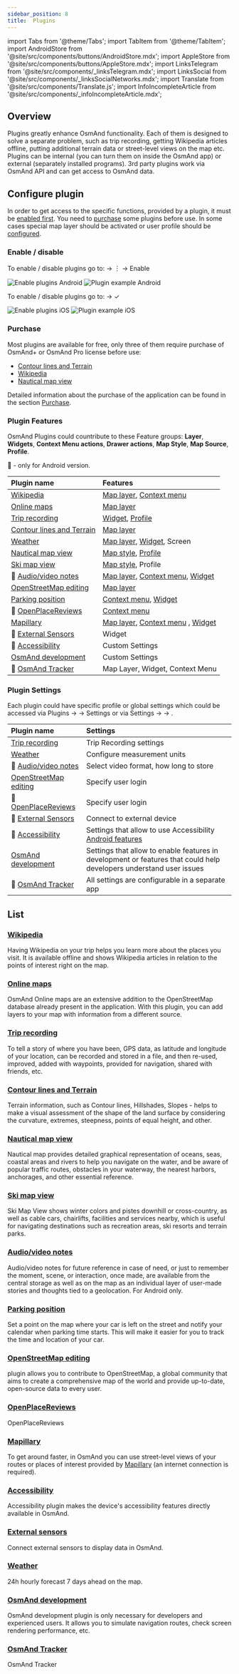 ```yaml
---
sidebar_position: 8
title:  Plugins
---
```


import Tabs from '@theme/Tabs';
import TabItem from '@theme/TabItem';
import AndroidStore from '@site/src/components/buttons/AndroidStore.mdx';
import AppleStore from '@site/src/components/buttons/AppleStore.mdx';
import LinksTelegram from '@site/src/components/_linksTelegram.mdx';
import LinksSocial from '@site/src/components/_linksSocialNetworks.mdx';
import Translate from '@site/src/components/Translate.js';
import InfoIncompleteArticle from '@site/src/components/_infoIncompleteArticle.mdx';

## Overview
Plugins greatly enhance OsmAnd functionality. Each of them is designed to solve a separate problem, such as trip recording, getting Wikipedia articles offline, putting additional terrain data or street-level views on the map etc.
Plugins can be internal (you can turn them on inside the OsmAnd app) or external (separately installed programs). 3rd party plugins work via OsmAnd API and can get access to OsmAnd data. 

## Configure plugin
In order to get access to the specific functions, provided by a plugin, it must be [enabled first](#enable--disable). You need to [purchase](#purchase) some plugins before use. In some cases special map layer should be activated or user profile should be [configured](#plugin-settings).

### Enable / disable

<Tabs groupId="operating-systems">

<TabItem value="android" label="Android">

To enable / disable plugins go to:
<Translate android="true" ids="android_button_seq"/> <Translate android="true" ids="shared_string_menu,plugin_settings"/> →  &#65049; → Enable

![Enable plugins Android](@site/static/img/settings/plugins_enable_android.png) ![Plugin example Android](@site/static/img/settings/plugin_example_android.png)

</TabItem>

<TabItem value="ios" label="iOS">

To enable / disable plugins go to:
<Translate ios="true" ids="ios_button_seq"/> <Translate ios="true" ids="menu,plugins"/> → &#10003;

![Enable plugins iOS](@site/static/img/settings/plugins_enable_ios.png) ![Plugin example iOS](@site/static/img/settings/plugin_example_ios.png)

</TabItem>

</Tabs>

### Purchase

Most plugins are available for free, only three of them require purchase of OsmAnd+ or OsmAnd Pro license before use: 
 - [Contour lines and Terrain](../plugins/contour-lines.md#overview) 
 - [Wikipedia](../plugins/wikipedia.md#overview)
 - [Nautical map view](../plugins/nautical-charts.md#overview)
   
Detailed information about the purchase of the application can be found in the section [Purchase](../purchases/).

### Plugin Features

OsmAnd Plugins could countribute to these Feature groups: **Layer**, **Widgets**, **Context Menu actions**, **Drawer actions**, **Map Style**, **Map Source**, **Profile**.

🤖 - only for Android version.

| Plugin name |Features |
|:------------|:-------|
| [Wikipedia](#wikipedia) | [Map layer](../plugins/wikipedia.md#download-wikipedia-packages), [Context menu](../plugins/wikipedia.md#wikipedia-languages) |
| [Online maps](#online-maps) |[Map layer](../plugins/online-map.md#configure-map-source) |
| [Trip recording](#trip-recording) | [Widget](../plugins/trip-recording.md#widgets), [Profile](../plugins/trip-recording.md#profile-settings) |
| [Contour lines and Terrain](#contour-lines-and-terrain) | [Map layer](../plugins/contour-lines.md#configure-map-view) |
| [Weather](../plugins/weather.md) | [Map layer](../plugins/weather.md#display-weather-on-the-map), [Widget](../plugins/weather#weather-widgets), Screen |
| [Nautical map view](#nautical-map-view) | [Map style](../plugins/nautical-charts.md#nautical-map-style), [Profile](../plugins/nautical-charts.md#nautical-options)  |
| [Ski map view](#ski-map-view) | [Map style](../plugins/ski-maps.md#set-winter-style), Profile |
|🤖 [Audio/video notes](#audiovideo-notes) | [Map layer](../plugins/audio-video-notes.md#show-all-on-the-map), [Context menu](../plugins/audio-video-notes.md#create), [Widget](../plugins/audio-video-notes.md#recording-widget) |
|[OpenStreetMap editing](#openstreetmap-editing)| [Map layer](../plugins/osm-editing.md#how-to-use) |
|[Parking position](#parking-position) | [Context menu](../plugins/parking.md#set-a-point), [Widget](../plugins/parking.md#parking-widget) |
|🤖 [OpenPlaceReviews](#openplacereviews) | [Context menu](../plugins/openplacereviews.md#how-to-add) |
|[Mapillary](#mapillary) | [Map layer](../plugins/mapillary.md#map-layer), [Context menu](../plugins/mapillary.md#map-context-menu) , [Widget](../plugins/mapillary.md#mapillary-widget)|
|🤖 [External Sensors](#external-sensors) | Widget |
|🤖 [Accessibility](#accessibility) | Custom Settings |
| [OsmAnd development](#osmand-development) | Custom Settings |
|🤖 [OsmAnd Tracker](#osmand-tracker) | Map Layer, Widget, Context Menu |


### Plugin Settings

Each plugin could have specific profile or global settings which could be accessed via Plugins → <Plugin>  → Settings or via Settings → <Profile> → <Plugin settings>.

 
| Plugin name | Settings |
|:------------|:-------|
| [Trip recording](#trip-recording) | Trip Recording settings |
| [Weather](../plugins/weather.md) | Configure measurement units |
|🤖 [Audio/video notes](#audiovideo-notes) | Select video format, how long to store |
|[OpenStreetMap editing](#openstreetmap-editing)| Specify user login  |
|🤖 [OpenPlaceReviews](#openplacereviews) | Specify user login |
|🤖 [External Sensors](#external-sensors) | Connect to external device |
|🤖 [Accessibility](#accessibility) | Settings that allow to use Accessibility [Android features](https://www.android.com/accessibility/) |
| [OsmAnd development](#osmand-development) | Settings that allow to enable features in development or features that could help developers understand user issues |
|🤖 [OsmAnd Tracker](#osmand-tracker) | All settings are configurable in a separate app |


## List

### [Wikipedia](./wikipedia.md)

Having Wikipedia on your trip helps you learn more about the places you visit. It is available offline and shows Wikipedia articles in relation to the points of interest right on the map.

### [Online maps](./online-map.md)

OsmAnd Online maps are an extensive addition to the OpenStreetMap database already present in the application. With this plugin, you can add layers to your map with information from a different source.  

### [Trip recording](./trip-recording.md)

To tell a story of where you have been, GPS data, as latitude and longitude of your location, can be recorded and stored in a file, and then re-used, improved, added with waypoints, provided for navigation, shared with friends, etc.

### [Contour lines and Terrain](./contour-lines.md)

Terrain information, such as Contour lines, Hillshades, Slopes - helps to make a visual assessment of the shape of the land surface by considering the curvature, extremes, steepness, points of equal height, and other.

### [Nautical map view](./nautical-charts.md)

Nautical map provides detailed graphical representation of oceans, seas, coastal areas and rivers to help you navigate on the water, and be aware of popular traffic routes, obstacles in your waterway, the nearest harbors, anchorages, and other essential reference.

### [Ski map view](./ski-maps.md)

Ski Map View shows winter colors and pistes downhill or cross-country, as well as cable cars, chairlifts, facilities and services nearby, which is useful for navigating destinations such as recreation areas, ski resorts and terrain parks.

### [Audio/video notes](./audio-video-notes.md)

Audio/video notes for future reference in case of need, or just to remember the moment, scene, or interaction, once made, are available from the central storage as well as on the map as an individual layer of user-made stories and thoughts tied to a geolocation. For Android only.

### [Parking position](./parking.md)

Set a point on the map where your car is left on the street and notify your calendar when parking time starts. This will make it easier for you to track the time and location of your car.

### [OpenStreetMap editing](./osm-editing.md)

<Translate android="true" ids="osm_editing"/> plugin allows you to contribute to OpenStreetMap, a global community that aims to create a comprehensive map of the world and provide up-to-date, open-source data to every user. 

### [OpenPlaceReviews](./openplacereviews.md)

OpenPlaceReviews

### [Mapillary](./mapillary.md)

To get around faster, in OsmAnd you can use street-level views of your routes or places of interest provided by [Mapillary](https://www.mapillary.com/) (an internet connection is required).


### [Accessibility](./accessibility.md)

Accessibility plugin makes the device's accessibility features directly available in OsmAnd.


### [External sensors](./external-sensors.md)

Connect external sensors to display data in OsmAnd.

### [Weather](./weather.md)

24h hourly forecast 7 days ahead on the map.

### [OsmAnd development](./development.md)

OsmAnd development plugin is only necessary for developers and experienced users. It allows you to simulate navigation routes, check screen rendering performance, etc.

### [OsmAnd Tracker](./osmand-tracker.md)

OsmAnd Tracker




